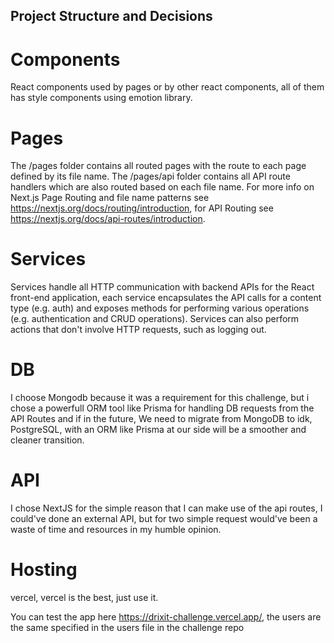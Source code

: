 ## Project Structure and Decisions

# Components

React components used by pages or by other react components, all of them has style components using emotion library.

# Pages
 The /pages folder contains all routed pages with the route to each page defined by its file name. The /pages/api folder contains all API route handlers which are also routed based on each file name. For more info on Next.js Page Routing and file name patterns see https://nextjs.org/docs/routing/introduction, for API Routing see https://nextjs.org/docs/api-routes/introduction.

 # Services

 Services handle all HTTP communication with backend APIs for the React front-end application, each service encapsulates the API calls for a content type (e.g. auth) and exposes methods for performing various operations (e.g. authentication and CRUD operations). Services can also perform actions that don't involve HTTP requests, such as logging out.

 # DB
 I choose Mongodb because it was a requirement for this challenge, but i chose a powerfull ORM tool like Prisma for handling DB requests from the API Routes and if in the future, We need to migrate from MongoDB to idk, PostgreSQL, with an ORM like Prisma at our side will be a smoother and cleaner transition.

 # API
 I chose NextJS for the simple reason that I can make use of the api routes, I could've done an external API, but for two simple request would've been a waste of time and resources in my humble opinion.
 
 # Hosting
 vercel, vercel is the best, just use it.


You can test the app here https://drixit-challenge.vercel.app/, the users are the same specified in the users file in the challenge repo
